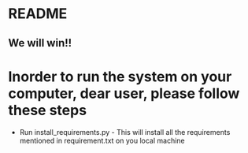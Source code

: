 # README #

## We will win!!

# Inorder to run the system on your computer, dear user, please follow these steps
* Run install_requirements.py - This will install all the requirements mentioned in requirement.txt on you local machine


